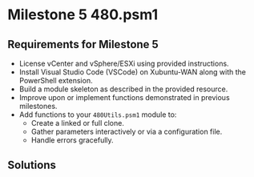 # Milestone 5 480.psm1

## Requirements for Milestone 5

- License vCenter and vSphere/ESXi using provided instructions.
- Install Visual Studio Code (VSCode) on Xubuntu-WAN along with the PowerShell extension.
- Build a module skeleton as described in the provided resource.
- Improve upon or implement functions demonstrated in previous milestones.
- Add functions to your `480Utils.psm1` module to:
  - Create a linked or full clone.
  - Gather parameters interactively or via a configuration file.
  - Handle errors gracefully.
 
## Solutions


